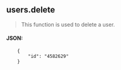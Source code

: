 ## users.delete
> This function is used to delete a user.

#### JSON:

        {
            "id": "4582629"
        }